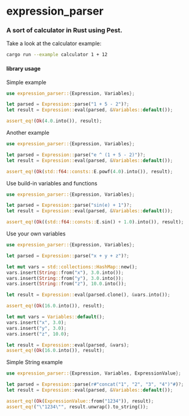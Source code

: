 # expression_parser

### A sort of calculator in Rust using Pest.

Take a look at the calculator example:
```sh
cargo run --example calculator 1 + 12
```

#### library usage

Simple example
```rust
use expression_parser::{Expression, Variables};

let parsed = Expression::parse("1 + 5 - 2")?;
let result = Expression::eval(parsed, &Variables::default());

assert_eq!(Ok(4.0.into()), result);
```

Another example
```rust
use expression_parser::{Expression, Variables};

let parsed = Expression::parse("e ^ (1 + 5 - 2)")?;
let result = Expression::eval(parsed, &Variables::default());

assert_eq!(Ok(std::f64::consts::E.powf(4.0).into()), result);
```

Use build-in variables and functions
```rust
use expression_parser::{Expression, Variables};

let parsed = Expression::parse("sin(e) + 1")?;
let result = Expression::eval(parsed, &Variables::default());

assert_eq!(Ok((std::f64::consts::E.sin() + 1.0).into()), result);
```

Use your own variables
```rust
use expression_parser::{Expression, Variables};

let parsed = Expression::parse("x + y + z")?;

let mut vars = std::collections::HashMap::new();
vars.insert(String::from("x"), 3.0.into());
vars.insert(String::from("y"), 3.0.into());
vars.insert(String::from("z"), 10.0.into());

let result = Expression::eval(parsed.clone(), &vars.into());

assert_eq!(Ok(16.0.into()), result);

let mut vars = Variables::default();
vars.insert("x", 3.0);
vars.insert("y", 3.0);
vars.insert("z", 10.0);

let result = Expression::eval(parsed, &vars);
assert_eq!(Ok(16.0.into()), result);
```

Simple String example
```rust
use expression_parser::{Expression, Variables, ExpressionValue};

let parsed = Expression::parse(r#"concat("1", "2", "3", "4")"#)?;
let result = Expression::eval(parsed, &Variables::default());

assert_eq!(Ok(ExpressionValue::from("1234")), result);
assert_eq!("\"1234\"", result.unwrap().to_string());
```

